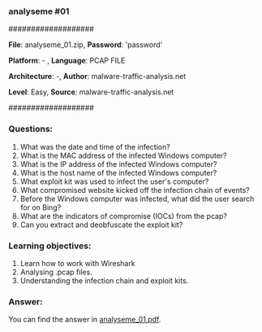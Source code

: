 ### analyseme #01

###################

**File**: analyseme_01.zip,    **Password**: 'password'

**Platform**: - ,   **Language**: PCAP FILE

**Architecture**: -,   **Author**: malware-traffic-analysis.net

**Level**: Easy,    **Source**: malware-traffic-analysis.net

###################

### Questions:

1. What was the date and time of the infection?
2. What is the MAC address of the infected Windows computer?
3. What is the IP address of the infected Windows computer?
4. What is the host name of the infected Windows computer?
5. What exploit kit was used to infect the user's computer?
6. What compromised website kicked off the infection chain of events?
7. Before the Windows computer was infected, what did the user search for on Bing?
8. What are the indicators of compromise (IOCs) from the pcap?
9. Can you extract and deobfuscate the exploit kit?


### Learning objectives:

1. Learn how to work with Wireshark
2. Analysing .pcap files.
3. Understanding the infection chain and exploit kits.

### Answer:

You can find the answer in [analyseme_01.pdf](https://github.com/filovirid/solveme/blob/master/analyseme/analyseme01/analyseme_01.pdf).

